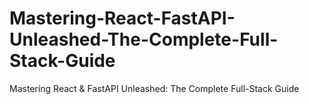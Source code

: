 # Mastering-React-FastAPI-Unleashed-The-Complete-Full-Stack-Guide
Mastering React &amp; FastAPI Unleashed: The Complete Full-Stack Guide
